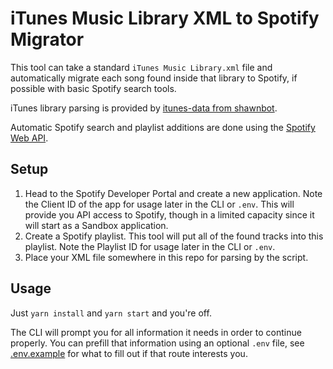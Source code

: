 # iTunes Music Library XML to Spotify Migrator
This tool can take a standard `iTunes Music Library.xml` file and automatically migrate each song found inside that library to Spotify, if possible with basic Spotify search tools.

iTunes library parsing is provided by [itunes-data from shawnbot](https://github.com/shawnbot/itunes-data).

Automatic Spotify search and playlist additions are done using the [Spotify Web API](https://developer.spotify.com/documentation/web-api).

## Setup

1. Head to the Spotify Developer Portal and create a new application. Note the Client ID of the app for usage later in the CLI or `.env`. This will provide you API access to Spotify, though in a limited capacity since it will start as a Sandbox application.
2. Create a Spotify playlist. This tool will put all of the found tracks into this playlist. Note the Playlist ID for usage later in the CLI or `.env`.
3. Place your XML file somewhere in this repo for parsing by the script.

## Usage

Just `yarn install` and `yarn start` and you're off.

The CLI will prompt you for all information it needs in order to continue properly. You can prefill that information using an optional `.env` file, see [.env.example](.env.example) for what to fill out if that route interests you.
